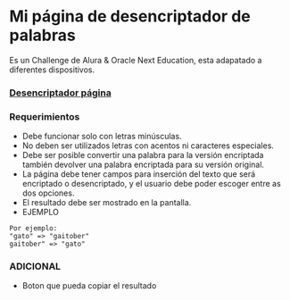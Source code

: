 # Mi página de desencriptador de palabras
 Es un Challenge de Alura & Oracle Next Education, esta adapatado a diferentes dispositivos.
### [Desencriptador página](https://alexgeovanni.github.io/Descriptador/)

### Requerimientos
- Debe funcionar solo con letras minúsculas.
- No deben ser utilizados letras con acentos ni caracteres especiales.
- Debe ser posible convertir una palabra para la versión encriptada también devolver una palabra encriptada para su versión original.
- La página debe tener campos para inserción del texto que será encriptado o desencriptado, y el usuario debe poder escoger entre as dos opciones.
- El resultado debe ser mostrado en la pantalla.
- EJEMPLO
```
Por ejemplo:
"gato" => "gaitober"
gaitober" => "gato"
```

### ADICIONAL
- Boton que pueda copiar el resultado 